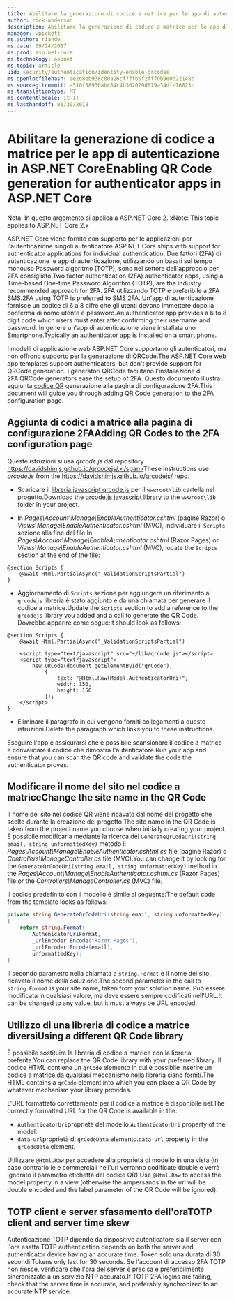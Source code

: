 ```yaml
---
title: Abilitare la generazione di codice a matrice per le app di autenticazione in ASP.NET Core
author: rick-anderson
description: Abilitare la generazione di codice a matrice per le app di autenticazione in ASP.NET Core
manager: wpickett
ms.author: riande
ms.date: 09/24/2017
ms.prod: asp.net-core
ms.technology: aspnet
ms.topic: article
uid: security/authentication/identity-enable-qrcodes
ms.openlocfilehash: ae2d8eb938c00a26cf7ffb5f2fff0b9e0d22148b
ms.sourcegitcommit: a510f38930abc84c4b302029d019a34dfe76823b
ms.translationtype: MT
ms.contentlocale: it-IT
ms.lasthandoff: 01/30/2018
---
```

# <a name="enabling-qr-code-generation-for-authenticator-apps-in-aspnet-core"></a><span data-ttu-id="66094-103">Abilitare la generazione di codice a matrice per le app di autenticazione in ASP.NET Core</span><span class="sxs-lookup"><span data-stu-id="66094-103">Enabling QR Code generation for authenticator apps in ASP.NET Core</span></span>

<span data-ttu-id="66094-104">Nota: In questo argomento si applica a ASP.NET Core 2. x</span><span class="sxs-lookup"><span data-stu-id="66094-104">Note: This topic applies to ASP.NET Core 2.x</span></span>

<span data-ttu-id="66094-105">ASP.NET Core viene fornito con supporto per le applicazioni per l'autenticazione singoli autenticatore.</span><span class="sxs-lookup"><span data-stu-id="66094-105">ASP.NET Core ships with support for authenticator applications for individual authentication.</span></span> <span data-ttu-id="66094-106">Due fattori (2FA) di autenticazione le app di autenticazione, utilizzando un basati sul tempo monouso Password algoritmo (TOTP), sono nel settore dell'approccio per 2FA consigliato.</span><span class="sxs-lookup"><span data-stu-id="66094-106">Two factor authentication (2FA) authenticator apps, using a Time-based One-time Password Algorithm (TOTP), are the industry recommended approach for 2FA.</span></span> <span data-ttu-id="66094-107">2FA utilizzando TOTP è preferibile a 2FA SMS.</span><span class="sxs-lookup"><span data-stu-id="66094-107">2FA using TOTP is preferred to SMS 2FA.</span></span> <span data-ttu-id="66094-108">Un'app di autenticazione fornisce un codice di 6 a 8 cifre che gli utenti devono immettere dopo la conferma di nome utente e password.</span><span class="sxs-lookup"><span data-stu-id="66094-108">An authenticator app provides a 6 to 8 digit code which users must enter after confirming their username and password.</span></span> <span data-ttu-id="66094-109">In genere un'app di autenticazione viene installata uno Smartphone.</span><span class="sxs-lookup"><span data-stu-id="66094-109">Typically an authenticator app is installed on a smart phone.</span></span>

<span data-ttu-id="66094-110">I modelli di applicazione web ASP.NET Core supportano gli autenticatori, ma non offrono supporto per la generazione di QRCode.</span><span class="sxs-lookup"><span data-stu-id="66094-110">The ASP.NET Core web app templates support authenticators, but don't provide support for QRCode generation.</span></span> <span data-ttu-id="66094-111">I generatori QRCode facilitano l'installazione di 2FA.</span><span class="sxs-lookup"><span data-stu-id="66094-111">QRCode generators ease the setup of 2FA.</span></span> <span data-ttu-id="66094-112">Questo documento illustra aggiunta [codice QR](https://wikipedia.org/wiki/QR_code) generazione alla pagina di configurazione 2FA.</span><span class="sxs-lookup"><span data-stu-id="66094-112">This document will guide you through adding [QR Code](https://wikipedia.org/wiki/QR_code) generation to the 2FA configuration page.</span></span>

## <a name="adding-qr-codes-to-the-2fa-configuration-page"></a><span data-ttu-id="66094-113">Aggiunta di codici a matrice alla pagina di configurazione 2FA</span><span class="sxs-lookup"><span data-stu-id="66094-113">Adding QR Codes to the 2FA configuration page</span></span>

<span data-ttu-id="66094-114">Queste istruzioni si usa *qrcode.js* dal repository https://davidshimjs.github.io/qrcodejs/.</span><span class="sxs-lookup"><span data-stu-id="66094-114">These instructions use *qrcode.js* from the https://davidshimjs.github.io/qrcodejs/ repo.</span></span>

* <span data-ttu-id="66094-115">Scaricare il [libreria javascript qrcode.js](https://davidshimjs.github.io/qrcodejs/) per il `wwwroot\lib` cartella nel progetto.</span><span class="sxs-lookup"><span data-stu-id="66094-115">Download the [qrcode.js javascript library](https://davidshimjs.github.io/qrcodejs/) to the `wwwroot\lib` folder in your project.</span></span>

* <span data-ttu-id="66094-116">In *Pages\Account\Manage\EnableAuthenticator.cshtml* (pagine Razor) o *Views\Manage\EnableAuthenticator.cshtml* (MVC), individuare il `Scripts` sezione alla fine del file:</span><span class="sxs-lookup"><span data-stu-id="66094-116">In *Pages\Account\Manage\EnableAuthenticator.cshtml* (Razor Pages) or *Views\Manage\EnableAuthenticator.cshtml* (MVC), locate the `Scripts` section at the end of the file:</span></span>

```cshtml
@section Scripts {
    @await Html.PartialAsync("_ValidationScriptsPartial")
}
```

* <span data-ttu-id="66094-117">Aggiornamento di `Scripts` sezione per aggiungere un riferimento al `qrcodejs` libreria è stato aggiunto e da una chiamata per generare il codice a matrice.</span><span class="sxs-lookup"><span data-stu-id="66094-117">Update the `Scripts` section to add a reference to the `qrcodejs` library you added and a call to generate the QR Code.</span></span> <span data-ttu-id="66094-118">Dovrebbe apparire come segue:</span><span class="sxs-lookup"><span data-stu-id="66094-118">It should look as follows:</span></span>

```cshtml
@section Scripts {
    @await Html.PartialAsync("_ValidationScriptsPartial")

    <script type="text/javascript" src="~/lib/qrcode.js"></script>
    <script type="text/javascript">
        new QRCode(document.getElementById("qrCode"),
            {
                text: "@Html.Raw(Model.AuthenticatorUri)",
                width: 150,
                height: 150
            });
    </script>
}
```

* <span data-ttu-id="66094-119">Eliminare il paragrafo in cui vengono forniti collegamenti a queste istruzioni.</span><span class="sxs-lookup"><span data-stu-id="66094-119">Delete the paragraph which links you to these instructions.</span></span>

<span data-ttu-id="66094-120">Eseguire l'app e assicurarsi che è possibile scansionare il codice a matrice e convalidare il codice che dimostra l'autenticatore.</span><span class="sxs-lookup"><span data-stu-id="66094-120">Run your app and ensure that you can scan the QR code and validate the code the authenticator proves.</span></span>

## <a name="change-the-site-name-in-the-qr-code"></a><span data-ttu-id="66094-121">Modificare il nome del sito nel codice a matrice</span><span class="sxs-lookup"><span data-stu-id="66094-121">Change the site name in the QR Code</span></span>

<span data-ttu-id="66094-122">Il nome del sito nel codice QR viene ricavato dal nome del progetto che scelto durante la creazione del progetto.</span><span class="sxs-lookup"><span data-stu-id="66094-122">The site name in the QR Code is taken from the project name you choose when initially creating your project.</span></span> <span data-ttu-id="66094-123">È possibile modificarla mediante la ricerca del `GenerateQrCodeUri(string email, string unformattedKey)` metodo il *Pages\Account\Manage\EnableAuthenticator.cshtml.cs* file (pagine Razor) o *Controllers\ManageController.cs* file (MVC).</span><span class="sxs-lookup"><span data-stu-id="66094-123">You can change it by looking for the `GenerateQrCodeUri(string email, string unformattedKey)` method in the *Pages\Account\Manage\EnableAuthenticator.cshtml.cs* (Razor Pages) file or the *Controllers\ManageController.cs* (MVC) file.</span></span> 

<span data-ttu-id="66094-124">Il codice predefinito con il modello è simile al seguente:</span><span class="sxs-lookup"><span data-stu-id="66094-124">The default code from the template looks as follows:</span></span>

```c#
private string GenerateQrCodeUri(string email, string unformattedKey)
{
    return string.Format(
        AuthenicatorUriFormat,
        _urlEncoder.Encode("Razor Pages"),
        _urlEncoder.Encode(email),
        unformattedKey);
}
```

<span data-ttu-id="66094-125">Il secondo parametro nella chiamata a `string.Format` è il nome del sito, ricavato il nome della soluzione.</span><span class="sxs-lookup"><span data-stu-id="66094-125">The second parameter in the call to `string.Format` is your site name, taken from your solution name.</span></span> <span data-ttu-id="66094-126">Può essere modificata in qualsiasi valore, ma deve essere sempre codificati nell'URL.</span><span class="sxs-lookup"><span data-stu-id="66094-126">It can be changed to any value, but it must always be URL encoded.</span></span>

## <a name="using-a-different-qr-code-library"></a><span data-ttu-id="66094-127">Utilizzo di una libreria di codice a matrice diversi</span><span class="sxs-lookup"><span data-stu-id="66094-127">Using a different QR Code library</span></span>

<span data-ttu-id="66094-128">È possibile sostituire la libreria di codice a matrice con la libreria preferita.</span><span class="sxs-lookup"><span data-stu-id="66094-128">You can replace the QR Code library with your preferred library.</span></span> <span data-ttu-id="66094-129">Il codice HTML contiene un `qrCode` elemento in cui è possibile inserire un codice a matrice da qualsiasi meccanismo nella libreria siano forniti.</span><span class="sxs-lookup"><span data-stu-id="66094-129">The HTML contains a `qrCode` element into which you can place a QR Code by whatever mechanism your library provides.</span></span>

<span data-ttu-id="66094-130">L'URL formattato correttamente per il codice a matrice è disponibile nel:</span><span class="sxs-lookup"><span data-stu-id="66094-130">The correctly formatted URL for the QR Code is available in the:</span></span>

* <span data-ttu-id="66094-131">`AuthenticatorUri`proprietà del modello.</span><span class="sxs-lookup"><span data-stu-id="66094-131">`AuthenticatorUri` property of the model.</span></span>
* <span data-ttu-id="66094-132">`data-url`proprietà di `qrCodeData` elemento.</span><span class="sxs-lookup"><span data-stu-id="66094-132">`data-url` property in the `qrCodeData` element.</span></span> 

<span data-ttu-id="66094-133">Utilizzare `@Html.Raw` per accedere alla proprietà di modello in una vista (in caso contrario le e commerciali nell'url verranno codificate double e verrà ignorato il parametro etichetta del codice QR).</span><span class="sxs-lookup"><span data-stu-id="66094-133">Use `@Html.Raw` to access the model property in a view (otherwise the ampersands in the url will be double encoded and the label parameter of the QR Code will be ignored).</span></span>

## <a name="totp-client-and-server-time-skew"></a><span data-ttu-id="66094-134">TOTP client e server sfasamento dell'ora</span><span class="sxs-lookup"><span data-stu-id="66094-134">TOTP client and server time skew</span></span>

<span data-ttu-id="66094-135">Autenticazione TOTP dipende da dispositivo autenticatore sia il server con l'ora esatta.</span><span class="sxs-lookup"><span data-stu-id="66094-135">TOTP authentication depends on both the server and authenticator device having an accurate time.</span></span> <span data-ttu-id="66094-136">Token solo una durata di 30 secondi.</span><span class="sxs-lookup"><span data-stu-id="66094-136">Tokens only last for 30 seconds.</span></span> <span data-ttu-id="66094-137">Se l'account di accesso 2FA TOTP non riesce, verificare che l'ora del server è precisa e preferibilmente sincronizzato a un servizio NTP accurato.</span><span class="sxs-lookup"><span data-stu-id="66094-137">If TOTP 2FA logins are failing, check that the server time is accurate, and preferably synchronized to an accurate NTP service.</span></span>
